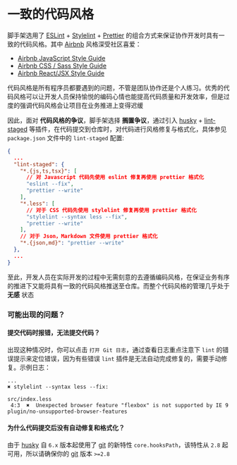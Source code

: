 # 一致的代码风格

脚手架选用了 [ESLint](https://eslint.org/) + [Stylelint](https://stylelint.io/) + [Prettier](https://prettier.io/) 的组合方式来保证协作开发时具有一致的代码风格。其中 [Airbnb](https://github.com/airbnb) 风格深受社区喜爱：

- [Airbnb JavaScript Style Guide](https://github.com/airbnb/javascript)
- [Airbnb CSS / Sass Style Guide](https://github.com/airbnb/css)
- [Airbnb React/JSX Style Guide](https://github.com/airbnb/javascript/tree/master/react)

代码风格是所有程序员都要遇到的问题，不管是团队协作还是个人练习。优秀的代码风格可以让开发人员保持愉悦的编码心情也能提高代码质量和开发效率，但是过度的强调代码风格会让项目在业务推进上变得迟缓

因此，面对 **代码风格的争议**，脚手架选择 **搁置争议**，通过引入 [husky](https://typicode.github.io/husky) + [lint-staged](https://www.npmjs.com/package/lint-staged) 等插件，在代码提交到仓库时，对代码进行风格修复与格式化，具体参见 `package.json` 文件中的 `lint-staged` 配置:

```json
{
  ...
  "lint-staged": {
    "*.{js,ts,tsx}": [
      // 对 Javascript 代码先使用 eslint 修复再使用 prettier 格式化
      "eslint --fix",
      "prettier --write"
    ],
    "*.less": [
      // 对于 CSS 代码先使用 stylelint 修复再使用 prettier 格式化
      "stylelint --syntax less --fix",
      "prettier --write"
    ],
    // 对于 Json，Markdown 文件使用 prettier 格式化
    "*.{json,md}": "prettier --write"
  },
  ...
}
```

至此，开发人员在实际开发的过程中无需刻意的去遵循编码风格，在保证业务有序的推进下又能将具有一致的代码风格推送至仓库。而整个代码风格的管理几乎处于 **无感** 状态

### 可能出现的问题？

#### 提交代码时报错，无法提交代码？

出现这种情况时，你可以点击 `打开 Git 日志`，通过查看日志重点注意下 `lint` 的错误提示来定位错误，因为有些错误 `lint` 插件是无法自动完成修复的，需要手动修复。示例日志：

```text
...
✖ stylelint --syntax less --fix:

src/index.less
 4:3  ✖  Unexpected browser feature "flexbox" is not supported by IE 9   plugin/no-unsupported-browser-features

```

#### 为什么代码提交后没有自动修复和格式化？

由于 [husky](https://typicode.github.io/husky) 自 `6.x` 版本起使用了 [git](https://git-scm.com/) 的新特性 `core.hooksPath`，该特性从 `2.8` 起可用，所以请确保你的 [git](https://git-scm.com/) 版本 `>=2.8`
